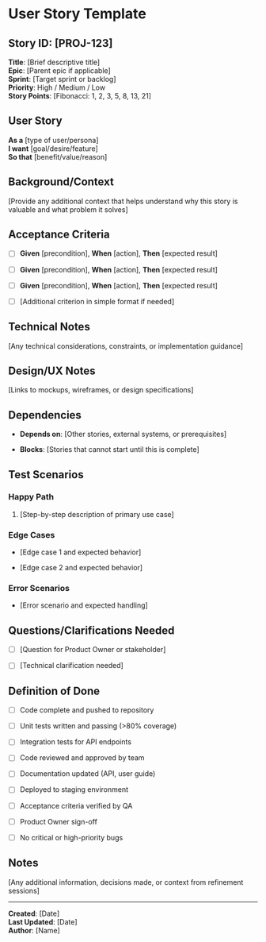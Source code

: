 # User Story Template

## Story ID: [PROJ-123]

**Title**: [Brief descriptive title]\
**Epic**: [Parent epic if applicable]\
**Sprint**: [Target sprint or backlog]\
**Priority**: High / Medium / Low\
**Story Points**: [Fibonacci: 1, 2, 3, 5, 8, 13, 21]

## User Story

**As a** [type of user/persona]\
**I want** [goal/desire/feature]\
**So that** [benefit/value/reason]

## Background/Context

[Provide any additional context that helps understand why this story is valuable
and what problem it solves]

## Acceptance Criteria

- [ ] **Given** [precondition], **When** [action], **Then** [expected result]

- [ ] **Given** [precondition], **When** [action], **Then** [expected result]

- [ ] **Given** [precondition], **When** [action], **Then** [expected result]

- [ ] [Additional criterion in simple format if needed]

## Technical Notes

[Any technical considerations, constraints, or implementation guidance]

## Design/UX Notes

[Links to mockups, wireframes, or design specifications]

## Dependencies

- **Depends on**: [Other stories, external systems, or prerequisites]

- **Blocks**: [Stories that cannot start until this is complete]

## Test Scenarios

### Happy Path

1. [Step-by-step description of primary use case]

### Edge Cases

- [Edge case 1 and expected behavior]

- [Edge case 2 and expected behavior]

### Error Scenarios

- [Error scenario and expected handling]

## Questions/Clarifications Needed

- [ ] [Question for Product Owner or stakeholder]

- [ ] [Technical clarification needed]

## Definition of Done

- [ ] Code complete and pushed to repository

- [ ] Unit tests written and passing (>80% coverage)

- [ ] Integration tests for API endpoints

- [ ] Code reviewed and approved by team

- [ ] Documentation updated (API, user guide)

- [ ] Deployed to staging environment

- [ ] Acceptance criteria verified by QA

- [ ] Product Owner sign-off

- [ ] No critical or high-priority bugs

## Notes

[Any additional information, decisions made, or context from refinement
sessions]

---

**Created**: [Date]\
**Last Updated**: [Date]\
**Author**: [Name]
